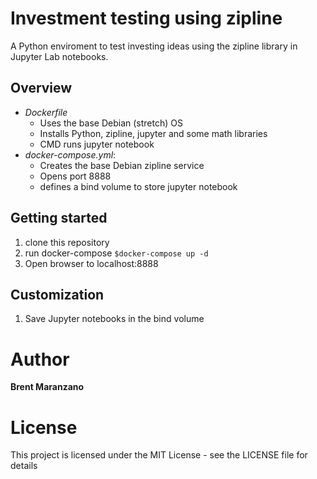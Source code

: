 # Investment testing using zipline
A Python enviroment to test investing ideas using the zipline library
in Jupyter Lab notebooks.

## Overview
* *Dockerfile*
  * Uses the base Debian (stretch) OS
  * Installs Python, zipline, jupyter and some math libraries
  * CMD runs jupyter notebook
* *docker-compose.yml*:
  * Creates the base Debian zipline service
  * Opens port 8888
  * defines a bind volume to store jupyter notebook

## Getting started
1. clone this repository
2. run docker-compose
`$docker-compose up -d`
3. Open browser to localhost:8888

## Customization
1. Save Jupyter notebooks in the bind volume

# Author

**Brent Maranzano**

# License

This project is licensed under the MIT License - see the LICENSE file for details
